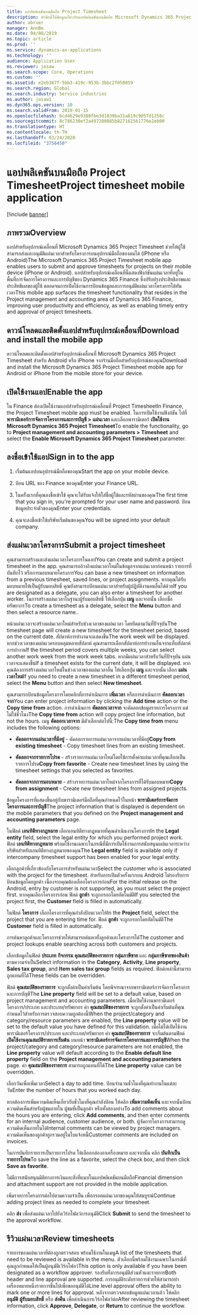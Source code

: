 ```yaml
---
title: แอปพลิเคชันบนมือถือ Project Timesheet
description: หัวข้อนี้ให้ข้อมูลเกี่ยวกับแอปพลิเคชันบนมือถือ Microsoft Dynamics 365 Project Timesheet แอปสำหรับอุปกรณ์เคลื่อนที่ Project Timesheet ช่วยให้ผู้ใช้สามารถส่งและอนุมัติแผ่นเวลาสำหรับโครงการบนอุปกรณ์มือถือของตนได้
author: abruer
manager: AnnBe
ms.date: 04/08/2019
ms.topic: article
ms.prod: ''
ms.service: dynamics-ax-applications
ms.technology: ''
audience: Application User
ms.reviewer: josaw
ms.search.scope: Core, Operations
ms.custom: ''
ms.assetid: e2eb387f-5bb3-419c-953b-3bbc2f050059
ms.search.region: Global
ms.search.industry: Service industries
ms.author: josaw1
ms.dyn365.ops.version: 10
ms.search.validFrom: 2019-01-15
ms.openlocfilehash: 6cd4629e9380fbe3d1839ba31a819c9057d1258c
ms.sourcegitcommit: 8c786230ef2a497280885b827162561776e2eb00
ms.translationtype: HT
ms.contentlocale: th-TH
ms.lasthandoff: 03/24/2020
ms.locfileid: "3756450"
---
```

# <a name="project-timesheet-mobile-application"></a><span data-ttu-id="9b33f-104">แอปพลิเคชันบนมือถือ Project Timesheet</span><span class="sxs-lookup"><span data-stu-id="9b33f-104">Project timesheet mobile application</span></span>

[!include [banner](../includes/banner.md)]

## <a name="overview"></a><span data-ttu-id="9b33f-105">ภาพรวม</span><span class="sxs-lookup"><span data-stu-id="9b33f-105">Overview</span></span>

<span data-ttu-id="9b33f-106">แอปสำหรับอุปกรณ์เคลื่อนที่ Microsoft Dynamics 365 Project Timesheet ช่วยให้ผู้ใช้สามารถส่งและอนุมัติแผ่นเวลาสำหรับโครงการบนอุปกรณ์มือถือของตนได้ (iPhone หรือ Android)</span><span class="sxs-lookup"><span data-stu-id="9b33f-106">The Microsoft Dynamics 365 Project Timesheet mobile app enables users to submit and approve timesheets for projects on their mobile device (iPhone or Android).</span></span> <span data-ttu-id="9b33f-107">แอปสำหรับอุปกรณ์เคลื่อนที่นี้แสดงฟังก์ชันแผ่นเวลาที่อยู่ในพื้นที่การจัดการโครงการและการบัญชีของ Dynamics 365 Finance ซึ่งปรับปรุงประสิทธิภาพและประสิทธิผลของผู้ใช้ ตลอดจนการเปิดใช้งานการป้อนข้อมูลและการอนุมัติแผ่นเวลาโครงการได้ทันเวลา</span><span class="sxs-lookup"><span data-stu-id="9b33f-107">This mobile app surfaces the timesheet functionality that resides in the Project management and accounting area of Dynamics 365 Finance, improving user productivity and efficiency, as well as enabling timely entry and approval of project timesheets.</span></span>

## <a name="download-and-install-the-mobile-app"></a><span data-ttu-id="9b33f-108">ดาวน์โหลดและติดตั้งแอปสำหรับอุปกรณ์เคลื่อนที่</span><span class="sxs-lookup"><span data-stu-id="9b33f-108">Download and install the mobile app</span></span>

<span data-ttu-id="9b33f-109">ดาวน์โหลดและติดตั้งแอปสำหรับอุปกรณ์เคลื่อนที่ Microsoft Dynamics 365 Project Timesheet สำหรับ Android หรือ iPhone จากร้านมือถือสำหรับอุปกรณ์ของคุณ</span><span class="sxs-lookup"><span data-stu-id="9b33f-109">Download and install the Microsoft Dynamics 365 Project Timesheet mobile app for Android or iPhone from the mobile store for your device.</span></span>

## <a name="enable-the-app"></a><span data-ttu-id="9b33f-110">เปิดใช้งานแอป</span><span class="sxs-lookup"><span data-stu-id="9b33f-110">Enable the app</span></span> 

<span data-ttu-id="9b33f-111">ใน Finance ต้องเปิดใช้งานแอปสำหรับอุปกรณ์เคลื่อนที่ Project Timesheet</span><span class="sxs-lookup"><span data-stu-id="9b33f-111">In Finance, the Project Timesheet mobile app must be enabled.</span></span> <span data-ttu-id="9b33f-112">ในการเปิดใช้งานฟังก์ชัน ไปที่ **พารามิเตอร์การจัดการโครงการและการบัญชี \> แผ่นเวลา** และเลือกพารามิเตอร์ **เปิดใช้งาน Microsoft Dynamics 365 Project Timesheet**</span><span class="sxs-lookup"><span data-stu-id="9b33f-112">To enable the functionality, go to **Project management and accounting parameters \> Timesheet** and select the **Enable Microsoft Dynamics 365 Project Timesheet** parameter.</span></span>

## <a name="sign-in-to-the-app"></a><span data-ttu-id="9b33f-113">ลงชื่อเข้าใช้แอป</span><span class="sxs-lookup"><span data-stu-id="9b33f-113">Sign in to the app</span></span>

1.  <span data-ttu-id="9b33f-114">เริ่มต้นแอปบนอุปกรณ์มือถือของคุณ</span><span class="sxs-lookup"><span data-stu-id="9b33f-114">Start the app on your mobile device.</span></span>

2.  <span data-ttu-id="9b33f-115">ป้อน URL ของ Finance ของคุณ</span><span class="sxs-lookup"><span data-stu-id="9b33f-115">Enter your Finance URL.</span></span>

3.  <span data-ttu-id="9b33f-116">ในครั้งแรกที่คุณลงชื่อเข้าใช้ คุณจะได้รับแจ้งให้ใส่ชื่อผู้ใช้และรหัสผ่านของคุณ</span><span class="sxs-lookup"><span data-stu-id="9b33f-116">The first time that you sign in, you're prompted for your user name and password.</span></span> <span data-ttu-id="9b33f-117">ป้อนข้อมูลประจำตัวของคุณ</span><span class="sxs-lookup"><span data-stu-id="9b33f-117">Enter your credentials.</span></span>

4.  <span data-ttu-id="9b33f-118">คุณจะลงชื่อเข้าใช้บริษัทเริ่มต้นของคุณ</span><span class="sxs-lookup"><span data-stu-id="9b33f-118">You will be signed into your default company.</span></span>

## <a name="submit-a-project-timesheet"></a><span data-ttu-id="9b33f-119">ส่งแผ่นเวลาโครงการ</span><span class="sxs-lookup"><span data-stu-id="9b33f-119">Submit a project timesheet</span></span>

<span data-ttu-id="9b33f-120">คุณสามารถสร้างและส่งแผ่นเวลาโครงการในแอป</span><span class="sxs-lookup"><span data-stu-id="9b33f-120">You can create and submit a project timesheet in the app.</span></span> <span data-ttu-id="9b33f-121">คุณสามารถอ้างอิงแผ่นเวลาใหม่ในข้อมูลจากแผ่นเวลาก่อนหน้า รายการที่บันทึกไว้ หรือการมอบหมายโครงการ</span><span class="sxs-lookup"><span data-stu-id="9b33f-121">You can base a new timesheet on information from a previous timesheet, saved lines, or project assignments.</span></span> <span data-ttu-id="9b33f-122">หากคุณได้รับมอบหมายให้เป็นผู้รับมอบสิทธิ์ คุณยังสามารถป้อนแผ่นเวลาสำหรับผู้ปฏิบัติงานคนอื่นได้ด้วย</span><span class="sxs-lookup"><span data-stu-id="9b33f-122">If you are designated as a delegate, you can also enter a timesheet for another worker.</span></span> <span data-ttu-id="9b33f-123">ในการสร้างแผ่นเวลาในฐานะผู้รับมอบสิทธิ์ ให้เลือกปุ่ม **เมนู** และจากนั้น เลือกชื่อทรัพยากร</span><span class="sxs-lookup"><span data-stu-id="9b33f-123">To create a timesheet as a delegate, select the **Menu** button and then select a resource name..</span></span>

<span data-ttu-id="9b33f-124">หน้าแผ่นเวลาจะสร้างแผ่นเวลาใหม่สำหรับช่วงเวลาของแผ่นเวลา โดยยึดตามวันที่ปัจจุบัน</span><span class="sxs-lookup"><span data-stu-id="9b33f-124">The timesheet page will create a new timesheet for the timesheet period, based on the current date.</span></span> <span data-ttu-id="9b33f-125">สัปดาห์การทำงานจะแสดงขึ้น</span><span class="sxs-lookup"><span data-stu-id="9b33f-125">The work week will be displayed.</span></span> <span data-ttu-id="9b33f-126">หากช่วงเวลาของแผ่นเวครอบคลุมหลายสัปดาห์ คุณสามารถเลือกสัปดาห์การทำงานอื่นจากแท็บสัปดาห์การทำงาน</span><span class="sxs-lookup"><span data-stu-id="9b33f-126">If the timesheet period covers multiple weeks, you can select another work week from the work week tabs.</span></span>
<span data-ttu-id="9b33f-127">หากมีแผ่นเวลาสำหรับวันที่ปัจจุบัน แผ่นเวลาจะแสดงขึ้น</span><span class="sxs-lookup"><span data-stu-id="9b33f-127">If a timesheet exists for the current date, it will be displayed.</span></span> <span data-ttu-id="9b33f-128">หากคุณต้องการสร้างแผ่นเวลาใหม่ในช่วงเวลาของแผ่นเวลาอื่น ให้เลือกปุ่ม **เมนู** และจากนั้น เลือก **แผ่นเวลาใหม่**</span><span class="sxs-lookup"><span data-stu-id="9b33f-128">If you need to create a new timesheet in a different timesheet period, select the **Menu** button and then select **New timesheet**.</span></span>

<span data-ttu-id="9b33f-129">คุณสามารถป้อนข้อมูลโครงการโดยคลิกที่การดำเนินการ **เพิ่มเวลา** หรือการดำเนินการ **คัดลอกเวลาจาก**</span><span class="sxs-lookup"><span data-stu-id="9b33f-129">You can enter project information by clicking the **Add time** action or the **Copy time from** action.</span></span> <span data-ttu-id="9b33f-130">การดำเนินการ **คัดลอกเวลาจาก** จะคัดลอกข้อมูลรายการโครงการ แต่ไม่ใช่ชั่วโมง</span><span class="sxs-lookup"><span data-stu-id="9b33f-130">The **Copy time from** action will copy project line information, but not the hours.</span></span> <span data-ttu-id="9b33f-131">เมนู **คัดลอกเวลาจาก** มีตัวเลือกต่อไปนี้:</span><span class="sxs-lookup"><span data-stu-id="9b33f-131">The **Copy time from** menu includes the following options:</span></span>

- <span data-ttu-id="9b33f-132">**คัดลอกจากแผ่นเวลาที่มีอยู่** - คัดลอกรายการแผ่นเวลาจากแผ่นเวลาที่มีอยู่</span><span class="sxs-lookup"><span data-stu-id="9b33f-132">**Copy from existing timesheet** - Copy timesheet lines from an existing timesheet.</span></span>

- <span data-ttu-id="9b33f-133">**คัดลอกจากรายการโปรด** - สร้างรายการแผ่นเวลาใหม่โดยใช้การตั้งค่าแผ่นเวลาที่คุณเลือกเป็นรายการโปรด</span><span class="sxs-lookup"><span data-stu-id="9b33f-133">**Copy from favorite** - Create new timesheet lines by using the timesheet settings that you selected as favorites.</span></span>

- <span data-ttu-id="9b33f-134">**คัดลอกจากการมอบหมาย** - สร้างรายการแผ่นเวลาใหม่จากโครงการที่ได้รับมอบหมาย</span><span class="sxs-lookup"><span data-stu-id="9b33f-134">**Copy from assignment** - Create new timesheet lines from assigned projects.</span></span>

<span data-ttu-id="9b33f-135">ข้อมูลโครงการที่แสดงขึ้นอยู่กับพารามิเตอร์มือถือที่คุณกำหนดไว้ในหน้า **พารามิเตอร์การจัดการโครงการและการบัญชี**</span><span class="sxs-lookup"><span data-stu-id="9b33f-135">The project information that is displayed is dependent on the mobile parameters that you defined on the **Project management and accounting parameters** page.</span></span>

<span data-ttu-id="9b33f-136">ในฟิลด์ **เอนทิตีทางกฎหมาย** เลือกเอนทิตีทางกฎหมายที่คุณดำเนินงานโครงการ</span><span class="sxs-lookup"><span data-stu-id="9b33f-136">In the **Legal entity** field, select the legal entity for which you performed project work.</span></span> <span data-ttu-id="9b33f-137">ฟิลด์ **เอนทิตีทางกฎหมาย** พร้อมใช้งานเฉพาะในกรณีที่มีการเปิดใช้งานการสนับสนุนแผ่นเวลาระหว่างบริษัทสำหรับเอนทิตีทางกฎหมายของคุณ</span><span class="sxs-lookup"><span data-stu-id="9b33f-137">The **Legal entity** field is available only if intercompany timesheet support has been enabled for your legal entity.</span></span>

<span data-ttu-id="9b33f-138">เลือกลูกค้าที่เกี่ยวข้องกับโครงการสำหรับแผ่นเวลา</span><span class="sxs-lookup"><span data-stu-id="9b33f-138">Select the customer who is associated with the project for the timesheet.</span></span> <span data-ttu-id="9b33f-139">สำหรับการเปิดตัวครั้งแรกบน Android ไม่รองรับการป้อนข้อมูลโดยลูกค้า เนื่องจากคุณต้องเลือกโครงการก่อน</span><span class="sxs-lookup"><span data-stu-id="9b33f-139">For the initial release on the Android, entry by customer is not supported, as you must select the project first.</span></span> <span data-ttu-id="9b33f-140">หากคุณเลือกโครงการก่อน ฟิลด์ **ลูกค้า** จะถูกกรอกโดยอัตโนมัติ</span><span class="sxs-lookup"><span data-stu-id="9b33f-140">If you selected the project first, the **Customer** field is filled in automatically.</span></span>

<span data-ttu-id="9b33f-141">ในฟิลด์ **โครงการ** เลือกโครงการที่คุณกำลังป้อนเวลาให้</span><span class="sxs-lookup"><span data-stu-id="9b33f-141">In the **Project** field, select the project that you are entering time for.</span></span> <span data-ttu-id="9b33f-142">ฟิลด์ **ลูกค้า** จะถูกกรอกโดยอัตโนมัติ</span><span class="sxs-lookup"><span data-stu-id="9b33f-142">The **Customer** field is filled in automatically.</span></span>

<span data-ttu-id="9b33f-143">การค้นหาลูกค้าและโครงการช่วยให้สามารถค้นหาทั้งลูกค้าและโครงการได้</span><span class="sxs-lookup"><span data-stu-id="9b33f-143">The customer and project lookups enable searching across both customers and projects.</span></span>

<span data-ttu-id="9b33f-144">เลือกข้อมูลในฟิลด์ **ประเภท** **กิจกรรม** **คุณสมบัติของรายการ** **กลุ่มภาษีขาย** และ **กลุ่มภาษีขายของสินค้า** ตามความจำเป็น</span><span class="sxs-lookup"><span data-stu-id="9b33f-144">Select information in the **Category**, **Activity**, **Line property**, **Sales tax group**, and **Item sales tax group** fields as required.</span></span> <span data-ttu-id="9b33f-145">ฟิลด์เหล่านี้สามารถถูกแทนที่ได้</span><span class="sxs-lookup"><span data-stu-id="9b33f-145">These fields can be overridden.</span></span>

<span data-ttu-id="9b33f-146">ฟิลด์ **คุณสมบัติของรายการ** จะถูกตั้งค่าเป็นค่าเริ่มต้น โดยพิจารณาจากพารามิเตอร์การจัดการโครงการและการบัญชี</span><span class="sxs-lookup"><span data-stu-id="9b33f-146">The **Line property** field will be set to a default value, based on project management and accounting parameters.</span></span> <span data-ttu-id="9b33f-147">เมื่อเปิดใช้งานพารามิเตอร์โครงการ/ประเภท และประเภท/ทรัพยากร ค่า **คุณสมบัติของรายการ** จะถูกตั้งค่าเป็นค่าเริ่มต้นที่คุณกำหนดไว้สำหรับการตรวจสอบความถูกต้องนี้</span><span class="sxs-lookup"><span data-stu-id="9b33f-147">When the project/category and category/resource parameters are enabled, the **Line property** value will be set to the default value you have defined for this validation.</span></span> <span data-ttu-id="9b33f-148">เมื่อไม่ได้เปิดใช้งานพารามิเตอร์โครงการ/ประเภท และประเภท/ทรัพยากร ค่า **คุณสมบัติของรายการ** จะเริ่มต้นตามฟิลด์ **เปิดใช้งานคุณสมบัติรายการเริ่มต้น** บนหน้า **พารามิเตอร์การจัดการโครงการและการบัญชี**</span><span class="sxs-lookup"><span data-stu-id="9b33f-148">When the project/category and category/resource parameters are not enabled, the **Line property** value will default according to the **Enable default line property** field on the **Project management and accounting parameters** page.</span></span> <span data-ttu-id="9b33f-149">ค่า **คุณสมบัติของรายการ** สามารถถูกแทนที่ได้</span><span class="sxs-lookup"><span data-stu-id="9b33f-149">The **Line property** value can be overridden.</span></span>

<span data-ttu-id="9b33f-150">เลือกวันเพื่อเพิ่มเวลา</span><span class="sxs-lookup"><span data-stu-id="9b33f-150">Select a day to add time.</span></span> <span data-ttu-id="9b33f-151">ป้อนจำนวนชั่วโมงที่คุณทำงานในแต่ละวัน</span><span class="sxs-lookup"><span data-stu-id="9b33f-151">Enter the number of hours that you worked each day.</span></span>

<span data-ttu-id="9b33f-152">หากต้องการเพิ่มความคิดเห็นเกี่ยวกับชั่วโมงที่คุณกำลังป้อน ให้คลิก **เพิ่มความคิดเห็น** และจากนั้นป้อนความคิดเห็นสำหรับผู้ชมภายใน ผู้ชมที่เป็นลูกค้า หรือทั้งสองอย่าง</span><span class="sxs-lookup"><span data-stu-id="9b33f-152">To add comments about the hours you are entering, click **Add comments**, and then enter comments for an internal audience, customer audience, or both.</span></span>
<span data-ttu-id="9b33f-153">ผู้จัดการโครงการสามารถดูความคิดเห็นภายในได้</span><span class="sxs-lookup"><span data-stu-id="9b33f-153">Internal comments can be viewed by project managers.</span></span> <span data-ttu-id="9b33f-154">ความคิดเห็นของลูกค้าถูกรวมอยู่ในใบแจ้งหนี้</span><span class="sxs-lookup"><span data-stu-id="9b33f-154">Customer comments are included on invoices.</span></span>

<span data-ttu-id="9b33f-155">ในการบันทึกรายการเป็นรายการโปรด ให้เลือกกล่องกาเครื่องหมาย และจากนั้น คลิก **บันทึกเป็นรายการโปรด**</span><span class="sxs-lookup"><span data-stu-id="9b33f-155">To save the line as a favorite, select the check box, and then click **Save as favorite**.</span></span>

<span data-ttu-id="9b33f-156">ไม่มีการสนับสนุนมิติทางการเงินและสิ่งที่แนบในแอปพลิเคชันบนมือถือ</span><span class="sxs-lookup"><span data-stu-id="9b33f-156">Financial dimension and attachment support are not provided in the mobile application.</span></span>

<span data-ttu-id="9b33f-157">เพิ่มรายการโครงการต่อไปตามความจำเป็น เพื่อกรอกแผ่นเวลาของคุณให้สมบูรณ์</span><span class="sxs-lookup"><span data-stu-id="9b33f-157">Continue adding project lines as needed to complete your timesheet.</span></span>

<span data-ttu-id="9b33f-158">คลิก **ส่ง** เพื่อส่งแผ่นเวลาไปยังเวิร์กโฟลว์การอนุมัติ</span><span class="sxs-lookup"><span data-stu-id="9b33f-158">Click **Submit** to send the timesheet to the approval workflow.</span></span>

## <a name="review-timesheets"></a><span data-ttu-id="9b33f-159">รีวิวแผ่นเวลา</span><span class="sxs-lookup"><span data-stu-id="9b33f-159">Review timesheets</span></span>

<span data-ttu-id="9b33f-160">รายการของแผ่นเวลาที่ต้องถูกตรวจสอบ พร้อมใช้งานในเมนู</span><span class="sxs-lookup"><span data-stu-id="9b33f-160">A list of the timesheets that need to be reviewed is available in the menu.</span></span> <span data-ttu-id="9b33f-161">ตัวเลือกนี้พร้อมใช้งานเฉพาะในกรณีที่คุณถูกกำหนดให้เป็นผู้อนุมัติเวิร์กโฟลว์</span><span class="sxs-lookup"><span data-stu-id="9b33f-161">This option is only available if you have been designated as a workflow approver.</span></span> <span data-ttu-id="9b33f-162">รองรับทั้งการอนุมัติส่วนหัวและรายการ</span><span class="sxs-lookup"><span data-stu-id="9b33f-162">Both header and line approval are supported.</span></span> <span data-ttu-id="9b33f-163">การอนุมัติระดับรายการช่วยให้สามารถทำเครื่องหมายหนึ่งรายการขึ้นไปเพื่อขออนุมัติได้</span><span class="sxs-lookup"><span data-stu-id="9b33f-163">Line level approval offers the ability to mark one or more lines for approval.</span></span> <span data-ttu-id="9b33f-164">หลังจากตรวจสอบข้อมูลแผ่นเวลาแล้ว ให้คลิก **อนุมัติ** **ผู้รับมอบสิทธิ์** หรือ **ส่งคืน** เพื่อดำเนินการเวิร์กโฟลว์ต่อ</span><span class="sxs-lookup"><span data-stu-id="9b33f-164">After reviewing the timesheet information, click **Approve**, **Delegate**, or **Return** to continue the workflow.</span></span>
